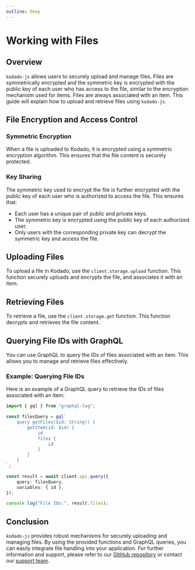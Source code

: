 ```yaml
---
outline: deep
---
```


# Working with Files

## Overview

`kodado-js` allows users to securely upload and manage files. Files are symmetrically encrypted and the symmetric key is encrypted with the public key of each user who has access to the file, similar to the encryption mechanism used for items. Files are always associated with an item. This guide will explain how to upload and retrieve files using `kodado-js`.

## File Encryption and Access Control

### Symmetric Encryption

When a file is uploaded to Kodado, it is encrypted using a symmetric encryption algorithm. This ensures that the file content is securely protected.

### Key Sharing

The symmetric key used to encrypt the file is further encrypted with the public key of each user who is authorized to access the file. This ensures that:

-   Each user has a unique pair of public and private keys.
-   The symmetric key is encrypted using the public key of each authorized user.
-   Only users with the corresponding private key can decrypt the symmetric key and access the file.

## Uploading Files

To upload a file in Kodado, use the `client.storage.upload` function. This function securely uploads and encrypts the file, and associates it with an item.

## Retrieving Files

To retrieve a file, use the `client.storage.get` function. This function decrypts and retrieves the file content.

## Querying File IDs with GraphQL

You can use GraphQL to query the IDs of files associated with an item. This allows you to manage and retrieve files effectively.

### Example: Querying File IDs

Here is an example of a GraphQL query to retrieve the IDs of files associated with an item:

```typescript
import { gql } from "graphql-tag";

const filesQuery = gql`
    query getFiles($id: String!) {
        getItem(id: $id) {
            id
            files {
                id
            }
        }
    }
`;

const result = await client.api.query({
    query: filesQuery,
    variables: { id },
});

console.log("File IDs:", result.files);
```

## Conclusion

`kodado-js` provides robust mechanisms for securely uploading and managing files. By using the provided functions and GraphQL queries, you can easily integrate file handling into your application. For further information and support, please refer to our [GitHub repository](https://github.com/kodado/kodado-js) or contact our [support team](mailto:support@kodado.com).
